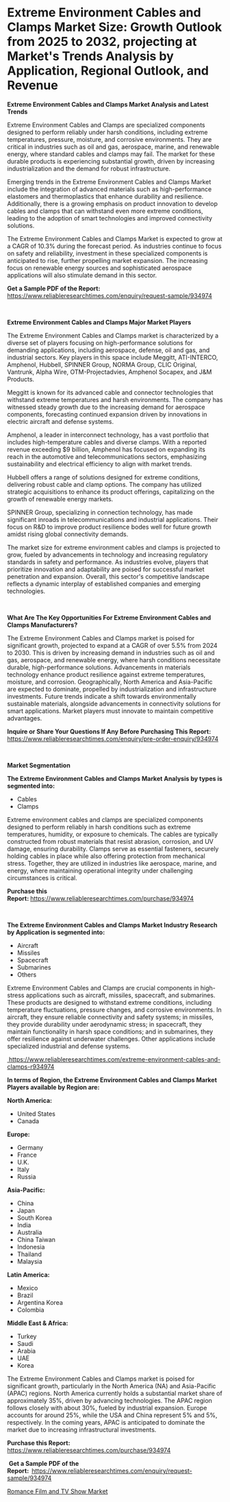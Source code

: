 <p><h1>Extreme Environment Cables and Clamps Market Size: Growth Outlook from 2025 to 2032, projecting at Market's Trends Analysis by Application, Regional Outlook, and Revenue</h1></p><p><strong>Extreme Environment Cables and Clamps Market Analysis and Latest Trends</strong></p>
<p><p>Extreme Environment Cables and Clamps are specialized components designed to perform reliably under harsh conditions, including extreme temperatures, pressure, moisture, and corrosive environments. They are critical in industries such as oil and gas, aerospace, marine, and renewable energy, where standard cables and clamps may fail. The market for these durable products is experiencing substantial growth, driven by increasing industrialization and the demand for robust infrastructure.</p><p>Emerging trends in the Extreme Environment Cables and Clamps Market include the integration of advanced materials such as high-performance elastomers and thermoplastics that enhance durability and resilience. Additionally, there is a growing emphasis on product innovation to develop cables and clamps that can withstand even more extreme conditions, leading to the adoption of smart technologies and improved connectivity solutions. </p><p>The Extreme Environment Cables and Clamps Market is expected to grow at a CAGR of 10.3% during the forecast period. As industries continue to focus on safety and reliability, investment in these specialized components is anticipated to rise, further propelling market expansion. The increasing focus on renewable energy sources and sophisticated aerospace applications will also stimulate demand in this sector.</p></p>
<p><strong>Get a Sample PDF of the Report:&nbsp;</strong> <a href="https://www.reliableresearchtimes.com/enquiry/request-sample/934974?utm_campaign=3320&utm_medium=2&utm_source=Github&utm_content=ia&utm_term=07032025&utm_id=extreme-environment-cables-and-clamps">https://www.reliableresearchtimes.com/enquiry/request-sample/934974</a></p>
<p>&nbsp;</p>
<p><strong>Extreme Environment Cables and Clamps Major Market Players</strong></p>
<p><p>The Extreme Environment Cables and Clamps market is characterized by a diverse set of players focusing on high-performance solutions for demanding applications, including aerospace, defense, oil and gas, and industrial sectors. Key players in this space include Meggitt, ATI-INTERCO, Amphenol, Hubbell, SPINNER Group, NORMA Group, CLIC Original, Vantrunk, Alpha Wire, OTM-Projectadvies, Amphenol Socapex, and J&M Products.</p><p>Meggitt is known for its advanced cable and connector technologies that withstand extreme temperatures and harsh environments. The company has witnessed steady growth due to the increasing demand for aerospace components, forecasting continued expansion driven by innovations in electric aircraft and defense systems.</p><p>Amphenol, a leader in interconnect technology, has a vast portfolio that includes high-temperature cables and diverse clamps. With a reported revenue exceeding $9 billion, Amphenol has focused on expanding its reach in the automotive and telecommunications sectors, emphasizing sustainability and electrical efficiency to align with market trends.</p><p>Hubbell offers a range of solutions designed for extreme conditions, delivering robust cable and clamp options. The company has utilized strategic acquisitions to enhance its product offerings, capitalizing on the growth of renewable energy markets.</p><p>SPINNER Group, specializing in connection technology, has made significant inroads in telecommunications and industrial applications. Their focus on R&D to improve product resilience bodes well for future growth amidst rising global connectivity demands.</p><p>The market size for extreme environment cables and clamps is projected to grow, fueled by advancements in technology and increasing regulatory standards in safety and performance. As industries evolve, players that prioritize innovation and adaptability are poised for successful market penetration and expansion. Overall, this sector's competitive landscape reflects a dynamic interplay of established companies and emerging technologies.</p></p>
<p>&nbsp;</p>
<p><strong>What Are The Key Opportunities For Extreme Environment Cables and Clamps Manufacturers?</strong></p>
<p><p>The Extreme Environment Cables and Clamps market is poised for significant growth, projected to expand at a CAGR of over 5.5% from 2024 to 2030. This is driven by increasing demand in industries such as oil and gas, aerospace, and renewable energy, where harsh conditions necessitate durable, high-performance solutions. Advancements in materials technology enhance product resilience against extreme temperatures, moisture, and corrosion. Geographically, North America and Asia-Pacific are expected to dominate, propelled by industrialization and infrastructure investments. Future trends indicate a shift towards environmentally sustainable materials, alongside advancements in connectivity solutions for smart applications. Market players must innovate to maintain competitive advantages.</p></p>
<p><strong>Inquire or Share Your Questions If Any Before Purchasing This Report:</strong> <a href="https://www.reliableresearchtimes.com/enquiry/pre-order-enquiry/934974?utm_campaign=3320&utm_medium=2&utm_source=Github&utm_content=ia&utm_term=07032025&utm_id=extreme-environment-cables-and-clamps">https://www.reliableresearchtimes.com/enquiry/pre-order-enquiry/934974</a></p>
<p>&nbsp;</p>
<p><strong>Market Segmentation</strong></p>
<p><strong>The Extreme Environment Cables and Clamps Market Analysis by types is segmented into:</strong></p>
<p><ul><li>Cables</li><li>Clamps</li></ul></p>
<p><p>Extreme environment cables and clamps are specialized components designed to perform reliably in harsh conditions such as extreme temperatures, humidity, or exposure to chemicals. The cables are typically constructed from robust materials that resist abrasion, corrosion, and UV damage, ensuring durability. Clamps serve as essential fasteners, securely holding cables in place while also offering protection from mechanical stress. Together, they are utilized in industries like aerospace, marine, and energy, where maintaining operational integrity under challenging circumstances is critical.</p></p>
<p><strong>Purchase this Report:&nbsp;</strong><a href="https://www.reliableresearchtimes.com/purchase/934974?utm_campaign=3320&utm_medium=2&utm_source=Github&utm_content=ia&utm_term=07032025&utm_id=extreme-environment-cables-and-clamps">https://www.reliableresearchtimes.com/purchase/934974</a></p>
<p>&nbsp;</p>
<p><strong>The Extreme Environment Cables and Clamps Market Industry Research by Application is segmented into:</strong></p>
<p><ul><li>Aircraft</li><li>Missiles</li><li>Spacecraft</li><li>Submarines</li><li>Others</li></ul></p>
<p><p>Extreme Environment Cables and Clamps are crucial components in high-stress applications such as aircraft, missiles, spacecraft, and submarines. These products are designed to withstand extreme conditions, including temperature fluctuations, pressure changes, and corrosive environments. In aircraft, they ensure reliable connectivity and safety systems; in missiles, they provide durability under aerodynamic stress; in spacecraft, they maintain functionality in harsh space conditions; and in submarines, they offer resilience against underwater challenges. Other applications include specialized industrial and defense systems.</p></p>
<p><a href="https://www.reliableresearchtimes.com/extreme-environment-cables-and-clamps-r934974?utm_campaign=3320&utm_medium=2&utm_source=Github&utm_content=ia&utm_term=07032025&utm_id=extreme-environment-cables-and-clamps">&nbsp;https://www.reliableresearchtimes.com/extreme-environment-cables-and-clamps-r934974</a></p>
<p><strong>In terms of Region, the Extreme Environment Cables and Clamps Market Players available by Region are:</strong></p>
<p>
    <p> <strong> North America: </strong>
        <ul>
            <li>United States</li>
            <li>Canada</li>
        </ul>
        </p> 
    <p> <strong> Europe: </strong>
        <ul>
            <li>Germany</li>
            <li>France</li>
            <li>U.K.</li>
            <li>Italy</li>
            <li>Russia</li>
        </ul>
        </p> 
    <p> <strong> Asia-Pacific: </strong>
        <ul>
            <li>China</li>
            <li>Japan</li>
            <li>South Korea</li>
            <li>India</li>
            <li>Australia</li>
            <li>China Taiwan</li>
            <li>Indonesia</li>
            <li>Thailand</li>
            <li>Malaysia</li>
        </ul>
        </p> 
    <p> <strong> Latin America: </strong>
        <ul>
            <li>Mexico</li>
            <li>Brazil</li>
            <li>Argentina Korea</li>
            <li>Colombia</li>
        </ul>
        </p> 
    <p> <strong> Middle East & Africa: </strong>
        <ul>
            <li>Turkey</li>
            <li>Saudi</li>
            <li>Arabia</li>
            <li>UAE</li>
            <li>Korea</li>
        </ul>
    </p>
    </p>
<p><p>The Extreme Environment Cables and Clamps market is poised for significant growth, particularly in the North America (NA) and Asia-Pacific (APAC) regions. North America currently holds a substantial market share of approximately 35%, driven by advancing technologies. The APAC region follows closely with about 30%, fueled by industrial expansion. Europe accounts for around 25%, while the USA and China represent 5% and 5%, respectively. In the coming years, APAC is anticipated to dominate the market due to increasing infrastructural investments.</p></p>
<p><strong>Purchase this Report: </strong><a href="https://www.reliableresearchtimes.com/purchase/934974?utm_campaign=3320&utm_medium=2&utm_source=Github&utm_content=ia&utm_term=07032025&utm_id=extreme-environment-cables-and-clamps">https://www.reliableresearchtimes.com/purchase/934974</a></p>
<p>&nbsp;<strong>Get a Sample PDF of the Report:&nbsp;&nbsp;</strong><a href="https://www.reliableresearchtimes.com/enquiry/request-sample/934974?utm_campaign=3320&utm_medium=2&utm_source=Github&utm_content=ia&utm_term=07032025&utm_id=extreme-environment-cables-and-clamps">https://www.reliableresearchtimes.com/enquiry/request-sample/934974</a></p>
<p><strong></strong></p>
<p><p><a href="https://github.com/mateyappiazo/Market-Research-Report-List-1/blob/main/romance-film-and-tv-show-market.md?utm_campaign=3320&utm_medium=2&utm_source=Github&utm_content=ia&utm_term=07032025&utm_id=extreme-environment-cables-and-clamps">Romance Film and TV Show Market</a></p></p>